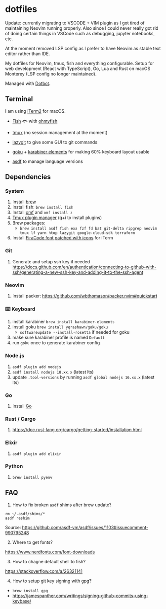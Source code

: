 # dotfiles

Update: currently migrating to VSCODE + VIM plugin as I got tired of maintaining Neovim running properly.
Also since I could never really got rid of doing certain things in VSCode such as debugging, jupyter notebooks, etc.

At the moment removed LSP config as I prefer to have Neovim as stable text editor rather than IDE.

My dotfiles for Neovim, tmux, fish and everything configurable.
Setup for web development (React with TypeScript), Go, Lua and Rust on macOS Monterey (LSP config no longer maintained).

Managed with [Dotbot](https://github.com/anishathalye/dotbot).

## Terminal

I am using [iTerm2](https://github.com/gnachman/iTerm2) for macOS.

- [Fish](https://github.com/fish-shell/fish-shell) 🐟 with [ohmyfish](https://github.com/oh-my-fish/oh-my-fish)

- [tmux](https://github.com/tmux/tmux) (no session management at the moment)

- [lazygit](https://github.com/jesseduffield/lazygit) to give some GUI to git commands

- [goku](https://github.com/yqrashawn/GokuRakuJoudo/) + [karabiner elements](https://karabiner-elements.pqrs.org/) for making 60% keyboard layout usable

- [asdf](https://github.com/asdf-vm/asdf) to manage language versions

<!-- - [Finicky](https://github.com/johnste/finicky) as default browser proxy to separate work from personal browsing -->

## Dependencies

### System

1. Install [brew](https://brew.sh/)
2. Install fish: `brew install fish`
3. Install [omf](https://github.com/oh-my-fish/oh-my-fish) and `omf install z`
4. [Tmux plugin manager](https://github.com/tmux-plugins/tpm) (q+i to install plugins)
5. Brew packages:
    - `brew install asdf fish exa fzf fd bat git-delta ripgrep neovim tmux lf yarn htop lazygit google-cloud-sdk terraform`
6. Install [FiraCode font patched with icons](https://github.com/ryanoasis/nerd-fonts/blob/master/patched-fonts/FiraCode/Retina/FiraCodeNerdFont-Retina.ttf) for iTerm

### Git
1. Generate and setup ssh key if needed https://docs.github.com/en/authentication/connecting-to-github-with-ssh/generating-a-new-ssh-key-and-adding-it-to-the-ssh-agent

### Neovim
1. Install packer: https://github.com/wbthomason/packer.nvim#quickstart

### ⌨️ Keyboard
1. install karabiner `brew install karabiner-elements`
2. install goku `brew install yqrashawn/goku/goku`
    - `softwareupdate --install-rosetta` if needed for goku
3. make sure karabiner profile is named `Default`
4. run `goku` once to generate karabiner config

<!-- ### Neovim Markdown Preview Dependencies
1. `brew install pandoc`
2. `npm i -g live-server` -->

### Node.js
1. `asdf plugin add nodejs`
2. `asdf install nodejs 18.xx.x` (latest lts)
3. update `.tool-versions` by running `asdf global nodejs 16.xx.x` (latest lts)

### Go
1. Install [Go](https://go.dev/doc/install)

### Rust / Cargo
1. https://doc.rust-lang.org/cargo/getting-started/installation.html

### Elixir
1. `asdf plugin add elixir`

### Python
1. `brew install pyenv`
<!-- 2. optional `yarn global add pyright` -->

## FAQ
1. How to fix broken `asdf` shims after brew update?

```
rm ~/.asdf/shims/*
asdf reshim
```

Source: https://github.com/asdf-vm/asdf/issues/1103#issuecomment-990795248

2. Where to get fonts?

https://www.nerdfonts.com/font-downloads

3. How to chagne default shell to fish?

https://stackoverflow.com/a/26321141

4. How to setup git key signing with gpg?

- `brew install gpg`
- https://jamespanther.com/writings/signing-github-commits-using-keybase/
